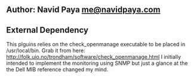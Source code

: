 ## Author: Navid Paya <me@navidpaya.com>
## External Dependency
This plguins relies on the check_openmanage executable to be placed
in /usr/local/bin. Grab it from here:
http://folk.uio.no/trondham/software/check_openmanage.html
I initially intended to implement the monitoring using SNMP but just
a glance at the the Dell MIB reference changed my mind.
